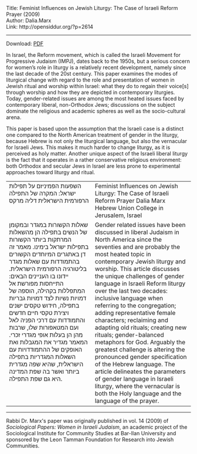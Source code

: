 <html>
<head></head>
<body>
Title: Feminist Influences on Jewish Liturgy:  The Case of Israeli Reform Prayer (2009)<br />
Author: Dalia.Marx<br />
Link: http://opensiddur.org/?p=2614
<p />
<hr />

Download: <a href="https://opensiddur.org/wp-content/uploads/2011/02/Dalia-Marx-Feminist-Influences-on-Jewish-Liturgy-The-Case-of-Israeli-Reform-Prayer-2009.pdf">PDF</a>

In Israel, the Reform movement, which is called the Israeli Movement for Progressive Judaism (IMPJ), dates back to the 1950s, but a serious concern for women’s role in liturgy is a relatively recent development, namely since the last decade of the 20st century. This paper examines the modes of liturgical change with regard to the role and presentation of women in Jewish ritual and worship within Israel: what they do to regain their voice[s] through worship and how they are depicted in contemporary liturgies. Today, gender-related issues are among the most heated issues faced by contemporary liberal, non-Orthodox Jews; discussions on the subject dominate the religious and academic spheres as well as the socio-cultural arena.

This paper is based upon the assumption that the Israeli case is a distinct one compared to the North American treatment of gender in the liturgy, because Hebrew is not only the liturgical language, but also the vernacular for Israeli Jews. This makes it much harder to change liturgy, as it is perceived as holy matter. Another unique aspect of the Israeli liberal liturgy is the fact that it operates in a rather conservative religious environment: both Orthodox and secular Jews in Israel are less prone to experimental approaches toward liturgy and ritual.

<table style="margin-left: auto;margin-right: auto;">
<tbody>
<tr>
<td style="vertical-align:top;" width="46%">
<div class="liturgy"><span lang="he" >
השפעות הפמיניזם על תפילות ישראל: 
המקרה של התפילה הרפורמית הישראלית
דליה מרקס
</span></div></td>
 
<td style="vertical-align:top;" width="53%"><div class="english">
Feminist Influences on Jewish Liturgy: 
The Case of Israeli Reform Prayer 
Dalia Marx 
Hebrew Union College in Jerusalem, Israel
</tr>
<tr>
<td style="vertical-align:top;" width="46%">
<div class="liturgy"><span lang="he" >
שאלות הקשורות במגדר ובמקומן של הנשים בתפילה הן מהשאלות המרתקות ביותר הקשורות בתפילות ישראל בימינו. מאמר זה דן באתגרים המיוחדים הקשורים בהתמודדות עם שאלות מגדר בליטורגיה הרפורמית הישראלית. יידונו בו העניינים הבאים: התייחסות מפורשת אל המתפללות בקהילה, הוספה של דמויות נשיות לצד דמויות גבריות בתפילה, חידוש טקסים ישנים ויצירת טקסי חיים חדשים והתמודדות עם דרכי הפניה לאל ועם המטאפורות שלו, שרבות מהן הן בעלות אופי מגדרי זכרי. 
המאמר מגדיר את המגבלות ואת האופקים של ההתמודדויות עם השאלות המגדריות בתפילה הישראלית, שהיא שפה מגדרית ביותר ואשר בה שפת המדינה היא גם שפת התפילה.
</span></div></td>
 
<td style="vertical-align:top;" width="53%"><div class="english">
Gender related issues have been discussed in liberal Judaism in North America since the seventies and are probably the most heated topic in contemporary Jewish liturgy and worship. This article discusses the unique challenges of gender language in Israeli Reform liturgy over the last two decades: inclusive language when referring to the congregation; adding representative female characters; reclaiming and adapting old rituals; creating new rituals; gender-balanced metaphors for God. Arguably the greatest challenge is altering the pronounced gender specification of the Hebrew language. The article delineates the parameters of gender language in Israeli liturgy, where the vernacular is both the Holy language and the language of the prayer. 
</tr>
</tbody>
</tbody></table>

<hr />

Rabbi Dr. Marx's paper was originally published in vol. 14 (2009) of <em>Sociological Papers: Women in Israeli Judaism</em>, an academic project of the Sociological Institute for Community Studies at Bar-Ilan University and sponsored by the Leon Tamman Foundation for Research into Jewish Communities.
</body>
</html>